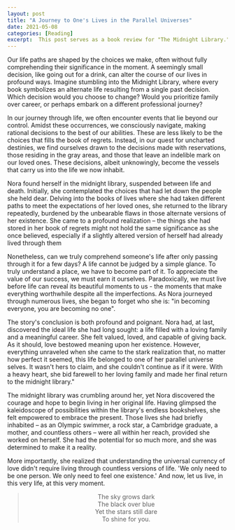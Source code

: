 ```yaml
---
layout: post
title: "A Journey to One's Lives in the Parallel Universes"
date: 2021-05-08
categories: [Reading]
excerpt:  This post serves as a book review for "The Midnight Library." Within its pages, we delve into the world of the Midnight Library, where books open doorways to alternate lives. Here, Nora confronts the choices that have intricately woven the fabric of her own existence.
---
```


Our life paths are shaped by the choices we make, often without fully comprehending their significance in the moment. A seemingly small decision, like going out for a drink, can alter the course of our lives in profound ways. Imagine stumbling into the Midnight Library, where every book symbolizes an alternate life resulting from a single past decision. Which decision would you choose to change? Would you prioritize family over career, or perhaps embark on a different professional journey?

In our journey through life, we often encounter events that lie beyond our control. Amidst these occurrences, we consciously navigate, making rational decisions to the best of our abilities. These are less likely to be the choices that fills the book of regrets. Instead, in our quest for uncharted destinies, we find ourselves drawn to the decisions made with reservations, those residing in the gray areas, and those that leave an indelible mark on our loved ones. These decisions, albeit unknowingly, become the vessels that carry us into the life we now inhabit.

Nora found herself in the midnight library, suspended between life and death. Initially, she contemplated the choices that had let down the people she held dear. Delving into the books of lives where she had taken different paths to meet the expectations of her loved ones, she returned to the library repeatedly, burdened by the unbearable flaws in those alternate versions of her existence. She came to a profound realization – the things she had stored in her book of regrets might not hold the same significance as she once believed, especially if a slightly altered version of herself had already lived through them

Nonetheless, can we truly comprehend someone's life after only passing through it for a few days? A life cannot be judged by a simple glance. To truly understand a place, we have to become part of it. To appreciate the value of our success, we must earn it ourselves. Paradoxically, we must live before life can reveal its beautiful moments to us - the moments that make everything worthwhile despite all the imperfections. As Nora journeyed through numerous lives, she began to forget who she is: "in becoming everyone, you are becoming no one". 

The story's conclusion is both profound and poignant. Nora had, at last, discovered the ideal life she had long sought: a life filled with a loving family and a meaningful career. She felt valued, loved, and capable of giving back. As it should, love bestowed meaning upon her existence. However, everything unraveled when she came to the stark realization that, no matter how perfect it seemed, this life belonged to one of her parallel universe selves. It wasn't hers to claim, and she couldn't continue as if it were. With a heavy heart, she bid farewell to her loving family and made her final return to the midnight library."

The midnight library was crumbling around her, yet Nora discovered the courage and hope to begin living in her original life. Having glimpsed the kaleidoscope of possibilities within the library's endless bookshelves, she felt empowered to embrace the present.  Those lives she had briefly inhabited – as an Olympic swimmer, a rock star, a Cambridge graduate, a mother, and countless others – were all within her reach, provided she worked on herself. She had the potential for so much more, and she was determined to make it a reality. 

More importantly, she realized that understanding the universal currency of love didn't require living through countless versions of life. 'We only need to be one person. We only need to feel one existence.' And now, let us live, in this very life, at this very moment.

<center><blockquote>
The sky grows dark <br>
The black over blue <br>
Yet the stars still dare <br>
To shine for you. 
</blockquote></center>